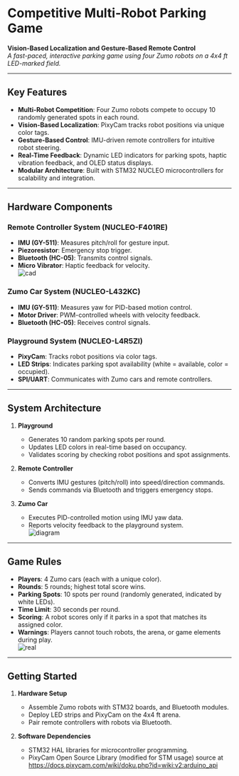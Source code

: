 # Competitive Multi-Robot Parking Game  
**Vision-Based Localization and Gesture-Based Remote Control**  
*A fast-paced, interactive parking game using four Zumo robots on a 4x4 ft LED-marked field.*

---

## Key Features  
- **Multi-Robot Competition**: Four Zumo robots compete to occupy 10 randomly generated spots in each round.  
- **Vision-Based Localization**: PixyCam tracks robot positions via unique color tags.  
- **Gesture-Based Control**: IMU-driven remote controllers for intuitive robot steering.  
- **Real-Time Feedback**: Dynamic LED indicators for parking spots, haptic vibration feedback, and OLED status displays.  
- **Modular Architecture**: Built with STM32 NUCLEO microcontrollers for scalability and integration.  

---

## Hardware Components  
### Remote Controller System (NUCLEO-F401RE)  
- **IMU (GY-511)**: Measures pitch/roll for gesture input.  
- **Piezoresistor**: Emergency stop trigger.  
- **Bluetooth (HC-05)**: Transmits control signals.  
- **Micro Vibrator**: Haptic feedback for velocity.  
![cad](https://github.com/user-attachments/assets/2f2345de-ff33-487f-ae92-95de54f677c7)

### Zumo Car System (NUCLEO-L432KC)  
- **IMU (GY-511)**: Measures yaw for PID-based motion control.  
- **Motor Driver**: PWM-controlled wheels with velocity feedback.  
- **Bluetooth (HC-05)**: Receives control signals.  

### Playground System (NUCLEO-L4R5ZI)  
- **PixyCam**: Tracks robot positions via color tags.  
- **LED Strips**: Indicates parking spot availability (white = available, color = occupied).  
- **SPI/UART**: Communicates with Zumo cars and remote controllers.  

---

## System Architecture  
1. **Playground**  
   - Generates 10 random parking spots per round.  
   - Updates LED colors in real-time based on occupancy.  
   - Validates scoring by checking robot positions and spot assignments.  

2. **Remote Controller**  
   - Converts IMU gestures (pitch/roll) into speed/direction commands.  
   - Sends commands via Bluetooth and triggers emergency stops.  

3. **Zumo Car**  
   - Executes PID-controlled motion using IMU yaw data.  
   - Reports velocity feedback to the playground system.  
![diagram](https://github.com/user-attachments/assets/5d60b5c6-d284-4428-9f7e-ccc66177fe8c)

---

## Game Rules  
- **Players**: 4 Zumo cars (each with a unique color).  
- **Rounds**: 5 rounds; highest total score wins.  
- **Parking Spots**: 10 spots per round (randomly generated, indicated by white LEDs).  
- **Time Limit**: 30 seconds per round.  
- **Scoring**: A robot scores only if it parks in a spot that matches its assigned color.  
- **Warnings**: Players cannot touch robots, the arena, or game elements during play.  
![real](https://github.com/user-attachments/assets/40f72aa2-bee4-4873-9991-cee585e48b1c)

---

## Getting Started  
1. **Hardware Setup**  
   - Assemble Zumo robots with STM32 boards, and Bluetooth modules.  
   - Deploy LED strips and PixyCam on the 4x4 ft arena.  
   - Pair remote controllers with robots via Bluetooth.  

2. **Software Dependencies**  
   - STM32 HAL libraries for microcontroller programming.  
   - PixyCam Open Source Library (modified for STM usage) source at https://docs.pixycam.com/wiki/doku.php?id=wiki:v2:arduino_api 
